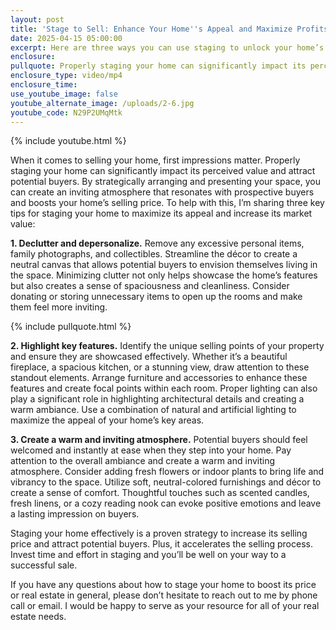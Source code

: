 ```yaml
---
layout: post
title: 'Stage to Sell: Enhance Your Home''s Appeal and Maximize Profits'
date: 2025-04-15 05:00:00
excerpt: Here are three ways you can use staging to unlock your home’s potential.
enclosure:
pullquote: Properly staging your home can significantly impact its perceived value.
enclosure_type: video/mp4
enclosure_time:
use_youtube_image: false
youtube_alternate_image: /uploads/2-6.jpg
youtube_code: N29P2UMqMtk
---
```

{% include youtube.html %}

When it comes to selling your home, first impressions matter. Properly staging your home can significantly impact its perceived value and attract potential buyers. By strategically arranging and presenting your space, you can create an inviting atmosphere that resonates with prospective buyers and boosts your home’s selling price. To help with this, I’m sharing three key tips for staging your home to maximize its appeal and increase its market value:

**1\. Declutter and depersonalize.** Remove any excessive personal items, family photographs, and collectibles. Streamline the décor to create a neutral canvas that allows potential buyers to envision themselves living in the space. Minimizing clutter not only helps showcase the home’s features but also creates a sense of spaciousness and cleanliness. Consider donating or storing unnecessary items to open up the rooms and make them feel more inviting.

{% include pullquote.html %}

**2\. Highlight key features.** Identify the unique selling points of your property and ensure they are showcased effectively. Whether it’s a beautiful fireplace, a spacious kitchen, or a stunning view, draw attention to these standout elements. Arrange furniture and accessories to enhance these features and create focal points within each room. Proper lighting can also play a significant role in highlighting architectural details and creating a warm ambiance. Use a combination of natural and artificial lighting to maximize the appeal of your home’s key areas.

**3\. Create a warm and inviting atmosphere.** Potential buyers should feel welcomed and instantly at ease when they step into your home. Pay attention to the overall ambiance and create a warm and inviting atmosphere. Consider adding fresh flowers or indoor plants to bring life and vibrancy to the space. Utilize soft, neutral-colored furnishings and décor to create a sense of comfort. Thoughtful touches such as scented candles, fresh linens, or a cozy reading nook can evoke positive emotions and leave a lasting impression on buyers.

Staging your home effectively is a proven strategy to increase its selling price and attract potential buyers. Plus, it accelerates the selling process. Invest time and effort in staging and you’ll be well on your way to a successful sale.

If you have any questions about how to stage your home to boost its price or real estate in general, please don’t hesitate to reach out to me by phone call or email. I would be happy to serve as your resource for all of your real estate needs.